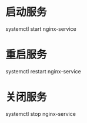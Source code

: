 # 启动服务
systemctl start nginx-service

# 重启服务
systemctl restart nginx-service

# 关闭服务
systemctl stop nginx-service